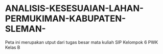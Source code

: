 # ANALISIS-KESESUAIAN-LAHAN-PERMUKIMAN-KABUPATEN-SLEMAN-
Peta ini merupakan utput dari tugas besar mata kuliah SIP Kelompok 6 PWK Kelas B
